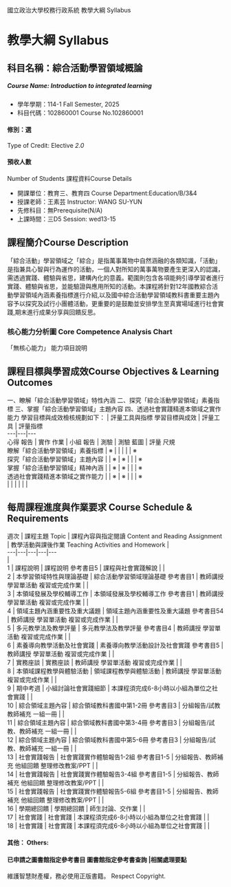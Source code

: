 國立政治大學校務行政系統 教學大綱 Syllabus
# 教學大綱 Syllabus
##  科目名稱：綜合活動學習領域概論
#####  Course Name: Introduction to integrated learning
  * 學年學期：114-1 Fall Semester, 2025 
  * 科目代碼：102860001 Course No.102860001
#### 修別：選
Type of Credit: Elective 
_2.0_
#### 預收人數
Number of Students
課程資料Course Details
  * 開課單位：教育三、教育四 Course Department:Education/B/3&4 
  * 授課老師：王素芸 Instructor: WANG SU-YUN 
  * 先修科目：無Prerequisite(N/A)
  * 上課時間：三D5 Session: wed13-15
##  課程簡介Course Description
「綜合活動」學習領域之「綜合」是指萬事萬物中自然涵融的各類知識，「活動」是指兼具心智與行為運作的活動，一個人對所知的萬事萬物要產生更深入的認識，需透過實踐、體驗與省思，建構內化的意義。範圍則包含各項能夠引導學習者進行實踐、體驗與省思，並能驗證與應用所知的活動。本課程將針對12年國教綜合活動學習領域內涵素養指標進行介紹,以及國中綜合活動學習領域教科書重要主題內容予以探究及試行小團體活動，更重要的是鼓勵並安排學生至真實場域進行社會實踐,期末進行成果分享與回饋反思。
###  核心能力分析圖 Core Competence Analysis Chart
「無核心能力」 
能力項目說明
##  課程目標與學習成效Course Objectives & Learning Outcomes 
一、瞭解「綜合活動學習領域」特性內涵 二、探究「綜合活動學習領域」素養指標 三、掌握「綜合活動學習領域」主題內容 四、透過社會實踐精進本領域之實作能力 學習目標與成效檢核規劃如下： |  評量工具與指標 學習目標與成效 |  評量工具 |  評量指標  
---|---|---  
心得 報告 |  實作 作業 |  小組 報告 |  測驗 |  測驗 藍圖 |  評量 尺規  
瞭解「綜合活動學習領域」素養指標 |  ※ |  |  |  |  |  ※  
探究「綜合活動學習領域」主題內容 |  |  ※ |  ※ |  |  |  ※  
掌握「綜合活動學習領域」精神內涵 |  |  ※ |  ※ |  |  |  ※  
透過社會實踐精進本領域之實作能力 |  |  ※ |  ※ |  |  |  ※  
|  |  |  |  |  |   
##  每周課程進度與作業要求 Course Schedule & Requirements
週次 |  課程主題 Topic |  課程內容與指定閱讀 Content and Reading Assignment |  教學活動與課後作業 Teaching Activities and Homework |   
---|---|---|---|---  
|   
1 |  課程說明 |  課程說明 參考書目5 |  課程與社會實踐解說 |  |   
2 |  本學習領域特性與理論基礎 |  綜合活動學習領域理論基礎 參考書目1 |  教師講授 學習單活動 複習或完成作業 |  |   
3 |  本領域發展及學校輔導工作 |  本領域發展及學校輔導工作 參考書目1 |  教師講授 學習單活動 複習或完成作業 |  |   
4 |  領域主題內涵重要性及重大議題 |  領域主題內涵重要性及重大議題 參考書目54 |  教師講授 學習單活動 複習或完成作業 |  |   
5 | 多元教學法及教學評量 |  多元教學法及教學評量 參考書目4 |  教師講授 學習單活動 複習或完成作業 |  |   
6 | 素養導向教學活動及社會實踐 |  素養導向教學活動設計及社會實踐  參考書目5 |  教師講授 學習單活動 複習或完成作業 |  |   
7 | 實務座談 |  實務座談 |  教師講授 學習單活動 複習或完成作業 |  |   
8 |  本領域課程教學與體驗活動 | 領域課程教學與體驗活動 |  教師講授 學習單活動 複習或完成作業 |  |   
9 |  期中考週 |  小組討論社會實踐細節 |  本課程須完成6-8小時以小組為單位之社會實踐 |  |   
10 | 綜合領域主題內容 |  綜合領域教科書國中第1-2冊 參考書目3 |  分組報告/試教 教師補充 一組一冊 |  |   
11 | 綜合領域主題內容 |  綜合領域教科書國中第3-4冊 參考書目3 |  分組報告/試教、教師補充 一組一冊 |  |   
12 | 綜合領域主題內容 |  綜合領域教科書國中第5-6冊 參考書目3 |  分組報告/試教、教師補充 一組一冊 |  |   
13 |  社會實踐報告 |  社會實踐實作體驗報告1-2組 參考書目1-5 |  分組報告、教師補充 他組回饋 整理修改教案/PPT |  |   
14 | 社會實踐報告 |  社會實踐實作體驗報告3-4組 參考書目1-5 |  分組報告、教師補充 他組回饋 整理修改教案/PPT |  |   
15 |  社會實踐報告 |  社會實踐實作體驗報告5-6組 參考書目1-5 |  分組報告、教師補充 他組回饋 整理修改教案/PPT |  |   
16 |  學期總回饋 |  學期總回饋 | 師生討論、交作業 |  |   
17 | 社會實踐 | 社會實踐 | 本課程須完成6-8小時以小組為單位之社會實踐 |  |   
18 | 社會實踐 | 社會實踐 | 本課程須完成6-8小時以小組為單位之社會實踐 |  |   
####  其他： Others:
####  已申請之圖書館指定參考書目  圖書館指定參考書查詢 |相關處理要點
維護智慧財產權，務必使用正版書籍。 Respect Copyright.